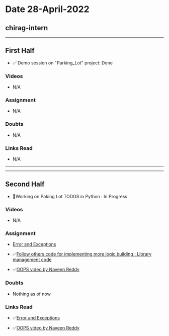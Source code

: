 # Date 28-April-2022

## chirag-intern

<hr>

## First Half

- ✅ Demo session on "Parking_Lot" project: Done

### Videos

- N/A

### Assignment

- N/A

### Doubts

- N/A

### Links Read

- N/A

<hr>
<hr>

## Second Half

- 🔄Working on Paking Lot TODOS in Python : In Progress

### Videos

- N/A

### Assignment

- [Error and Exceptions](https://docs.python.org/3/tutorial/errors.html)

- ✅[Follow others code for implementing more logic building : Library management code](https://github.com/sanamkandar/Library-management-system/blob/master/Library%20managment%20system.py)

- ✅[OOPS video by Naveen Reddy ](https://www.youtube.com/watch?v=qiSCMNBIP2g&t=1031s)

### Doubts

- Nothing as of now

### Links Read

- ✅[Error and Exceptions](https://docs.python.org/3/tutorial/errors.html)

- ✅[OOPS video by Naveen Reddy ](https://www.youtube.com/watch?v=qiSCMNBIP2g&t=1031s)

